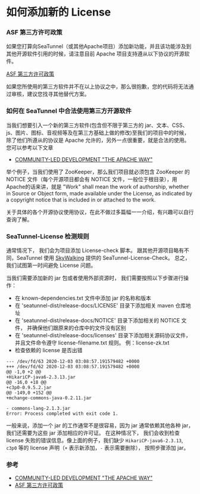 # 如何添加新的 License

### ASF 第三方许可政策

如果您打算向SeaTunnel（或其他Apache项目）添加新功能，并且该功能涉及到其他开源软件引用的时候，请注意目前 Apache 项目支持遵从以下协议的开源软件。

[ASF 第三方许可政策](https://apache.org/legal/resolved.html)

如果您所使用的第三方软件并不在以上协议之中，那么很抱歉，您的代码将无法通过审核，建议您找寻其他替代方案。

### 如何在 SeaTunnel 中合法使用第三方开源软件

当我们想要引入一个新的第三方软件(包含但不限于第三方的 jar、文本、CSS、js、图片、图标、音视频等及在第三方基础上做的修改)至我们的项目中的时候，除了他们所遵从的协议是 Apache 允许的，另外一点很重要，就是合法的使用。您可以参考以下文章

* [COMMUNITY-LED DEVELOPMENT "THE APACHE WAY"](https://apache.org/dev/licensing-howto.html)

举个例子，当我们使用了 ZooKeeper，那么我们项目就必须包含 ZooKeeper 的 NOTICE 文件（每个开源项目都会有 NOTICE 文件，一般位于根目录），用Apache的话来讲，就是 "Work" shall mean the work of authorship, whether in Source or Object form, made available under the License, as indicated by a copyright notice that is included in or attached to the work.

关于具体的各个开源协议使用协议，在此不做过多篇幅一一介绍，有兴趣可以自行查询了解。

### SeaTunnel-License 检测规则

通常情况下， 我们会为项目添加 License-check 脚本。 跟其他开源项目略有不同，SeaTunnel 使用 [SkyWalking](https://github.com/apache/skywalking) 提供的 SeaTunnel-License-Check。 总之，我们试图第一时间避免 License 问题。

当我们需要添加新的 jar 包或者使用外部资源时， 我们需要按照以下步骤进行操作：

* 在 known-dependencies.txt 文件中添加 jar 的名称和版本
* 在 'seatunnel-dist/release-docs/LICENSE' 目录下添加相关 maven 仓库地址
* 在 'seatunnel-dist/release-docs/NOTICE' 目录下添加相关的 NOTICE 文件， 并确保他们跟原来的仓库中的文件没有区别
* 在 'seatunnel-dist/release-docs/licenses' 目录下添加相关源码协议文件， 并且文件命令遵守 license-filename.txt 规则。 例：license-zk.txt
* 检查依赖的 license 是否出错

```
--- /dev/fd/63 2020-12-03 03:08:57.191579482 +0000
+++ /dev/fd/62 2020-12-03 03:08:57.191579482 +0000
@@ -1,0 +2 @@
+HikariCP-java6-2.3.13.jar
@@ -16,0 +18 @@
+c3p0-0.9.5.2.jar
@@ -149,0 +152 @@
+mchange-commons-java-0.2.11.jar

- commons-lang-2.1.3.jar
Error: Process completed with exit code 1.
```

一般来说，添加一个 jar 的工作通常不是很容易，因为 jar 通常依赖其他各种 jar， 我们还需要为这些 jar 添加相应的许可证。 在这种情况下， 我们会收到检查 license 失败的错误信息。像上面的例子，我们缺少 `HikariCP-java6-2.3.13`, `c3p0` 等的 license 声明（`+` 表示新添加，`-` 表示需要删除）， 按照步骤添加 jar。

### 参考

* [COMMUNITY-LED DEVELOPMENT "THE APACHE WAY"](https://apache.org/dev/licensing-howto.html)
* [ASF 第三方许可政策](https://apache.org/legal/resolved.html)

